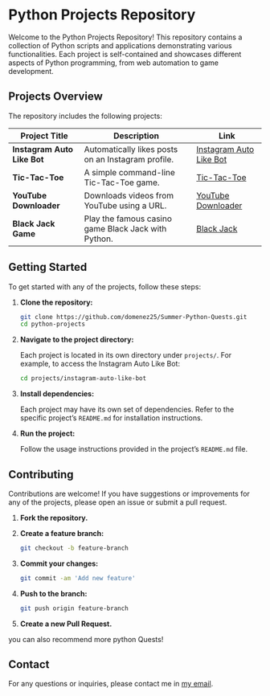 # Python Projects Repository

Welcome to the Python Projects Repository! This repository contains a collection of Python scripts and applications demonstrating various functionalities. Each project is self-contained and showcases different aspects of Python programming, from web automation to game development.

## Projects Overview

The repository includes the following projects:

| Project Title               | Description                                        | Link                                                         |
| --------------------------- | -------------------------------------------------- | ------------------------------------------------------------ |
| **Instagram Auto Like Bot** | Automatically likes posts on an Instagram profile. | [Instagram Auto Like Bot](instagram%20auto%20like/README.md) |
| **Tic-Tac-Toe** | A simple command-line Tic-Tac-Toe game. | [Tic-Tac-Toe](tictactoe/README.md) |
| **YouTube Downloader** | Downloads videos from YouTube using a URL. | [YouTube Downloader](youtube_downloader/README.md) |
| **Black Jack Game** | Play the famous casino game Black Jack with Python. | [Black Jack](Black_Jack/README.md) |

## Getting Started

To get started with any of the projects, follow these steps:

1. **Clone the repository:**

   ```bash
   git clone https://github.com/domenez25/Summer-Python-Quests.git
   cd python-projects
   ```

2. **Navigate to the project directory:**

   Each project is located in its own directory under `projects/`. For example, to access the Instagram Auto Like Bot:

   ```bash
   cd projects/instagram-auto-like-bot
   ```

3. **Install dependencies:**

   Each project may have its own set of dependencies. Refer to the specific project’s `README.md` for installation instructions.

4. **Run the project:**

   Follow the usage instructions provided in the project’s `README.md` file.

## Contributing

Contributions are welcome! If you have suggestions or improvements for any of the projects, please open an issue or submit a pull request.

1. **Fork the repository.**
2. **Create a feature branch:**

   ```bash
   git checkout -b feature-branch
   ```

3. **Commit your changes:**

   ```bash
   git commit -am 'Add new feature'
   ```

4. **Push to the branch:**

   ```bash
   git push origin feature-branch
   ```

5. **Create a new Pull Request.**

you can also recommend more python Quests!

## Contact

For any questions or inquiries, please contact me in [my email](mailto:bouzara.zakaria.25@gmail.com).
